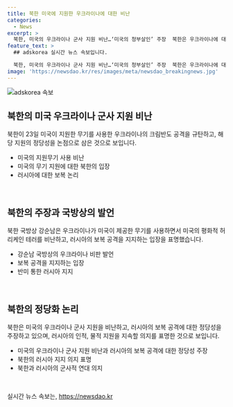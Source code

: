 ```yaml
---
title: 북한 미국에 지원한 우크라이나에 대한 비난
categories:
  - News
excerpt: >
  북한, 미국의 우크라이나 군사 지원 비난…‘미국의 청부살인’ 주장  북한은 우크라이나에 대한 미국 무기 지원을 비난하며, 사망자와 부상자를 지적하고 미국을 철저히 비난했다. 이에 대한 보복은 정당한 방위로 주장하며, 러시아를 응원하고 미국의 의도적 청부살인을 비판했다. 북한과 러시아의 군사적 밀착을 보여주는 의도인데, 이는 북한의 러시아 지지를 강화하고 친러 분위기를 조성하기 위한 것으로 분석된다.
feature_text: >
  ## adskorea 실시간 뉴스 속보입니다.

  북한, 미국의 우크라이나 군사 지원 비난…‘미국의 청부살인’ 주장  북한은 우크라이나에 대한 미국 무기 지원을 비난하며, 사망자와 부상자를 지적하고 미국을 철저히 비난했다. 이에 대한 보복은 정당한 방위로 주장하며, 러시아를 응원하고 미국의 의도적 청부살인을 비판했다. 북한과 러시아의 군사적 밀착을 보여주는 의도인데, 이는 북한의 러시아 지지를 강화하고 친러 분위기를 조성하기 위한 것으로 분석된다.
image: 'https://newsdao.kr/res/images/meta/newsdao_breakingnews.jpg'
---
```


<p><img src="https://newsdao.kr/res/images/meta/newsdao_breakingnews.jpg" alt="adskorea 속보" /></p>

<h2 data-ke-size="size26">북한의 미국 우크라이나 군사 지원 비난</h2>

<p data-ke-size="size16">북한이 23일 미국이 지원한 무기를 사용한 우크라이나의 크림반도 공격을 규탄하고, 해당 지원의 정당성을 논점으로 삼은 것으로 보입니다.</p>

<ul>
    <li>미국의 지원무기 사용 비난</li>
    <li>미국의 무기 지원에 대한 북한의 입장</li>
    <li>러시아에 대한 보복 논리</li>
</ul>

<p data-ke-size="size16">&nbsp;</p>

<h2 data-ke-size="size26">북한의 주장과 국방상의 발언</h2>

<p data-ke-size="size16">북한 국방상 강순남은 우크라이나가 미국이 제공한 무기를 사용하면서 미국의 평화적 허리케인 테러를 비난하고, 러시아의 보복 공격을 지지하는 입장을 표명했습니다.</p>

<ul>
    <li>강순남 국방상의 우크라이나 비판 발언</li>
    <li>보복 공격을 지지하는 입장</li>
    <li>반미 통한 러시아 지지</li>
</ul>

<p data-ke-size="size16">&nbsp;</p>

<h2 data-ke-size="size26">북한의 정당화 논리</h2>

<p data-ke-size="size16">북한은 미국의 우크라이나 군사 지원을 비난하고, 러시아의 보복 공격에 대한 정당성을 주장하고 있으며, 러시아의 인적, 물적 지원을 지속할 의지를 표명한 것으로 보입니다.</p>

<ul>
    <li>미국의 우크라이나 군사 지원 비난과 러시아의 보복 공격에 대한 정당성 주장</li>
    <li>북한의 러시아 지지 의지 표명</li>
    <li>북한과 러시아의 군사적 연대 의지</li>
</ul>

<p data-ke-size="size16">&nbsp;</p>
실시간 뉴스 속보는, <a href="https://newsdao.kr" rel="dofollow">https://newsdao.kr</a>


